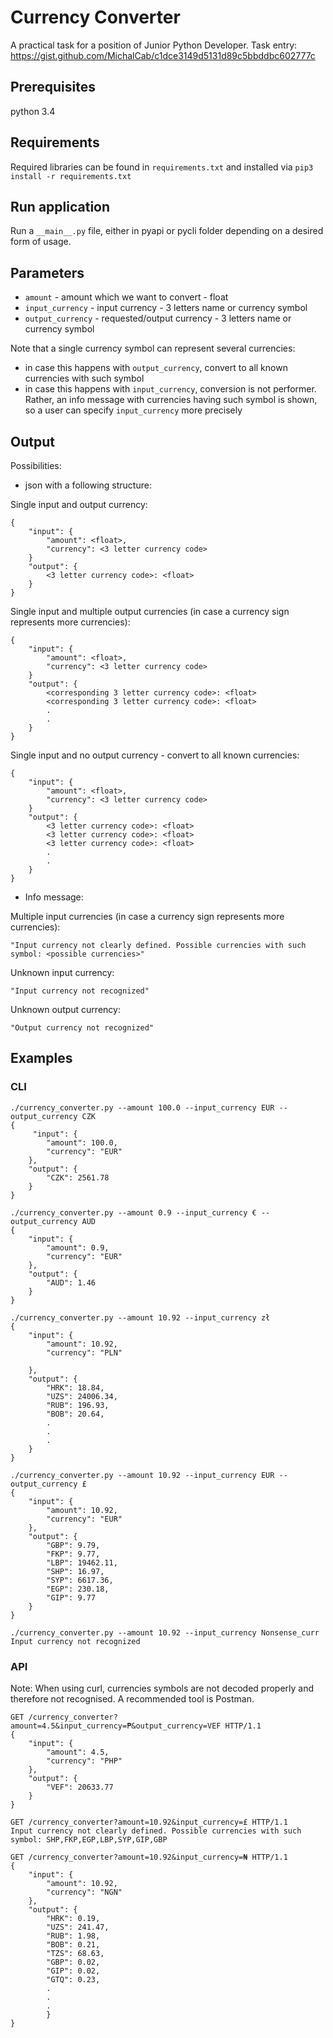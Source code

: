 # Currency Converter
A practical task for a position of Junior Python Developer.
Task entry: https://gist.github.com/MichalCab/c1dce3149d5131d89c5bbddbc602777c

## Prerequisites
python 3.4

## Requirements
Required libraries can be found in `requirements.txt` and installed via `pip3 install -r requirements.txt`

## Run application
Run a `__main__.py` file, either in pyapi or pycli folder depending on a desired form of usage.

## Parameters
- `amount` - amount which we want to convert - float
- `input_currency` - input currency - 3 letters name or currency symbol
- `output_currency` - requested/output currency - 3 letters name or currency symbol

Note that a single currency symbol can represent several currencies:
- in case this happens with `output_currency`, convert to all known currencies with such symbol
- in case this happens with `input_currency`, conversion is not performer. Rather, an info message with currencies having such symbol is shown, so a user can specify `input_currency` more precisely

## Output
Possibilities:
- json with a following structure:

Single input and output currency:
```
{
    "input": {
        "amount": <float>,
        "currency": <3 letter currency code>
    }
    "output": {
        <3 letter currency code>: <float>
    }
}
```

Single input and multiple output currencies (in case a currency sign represents more currencies):
```
{
    "input": {
        "amount": <float>,
        "currency": <3 letter currency code>
    }
    "output": {
        <corresponding 3 letter currency code>: <float>
        <corresponding 3 letter currency code>: <float>
        .
        .
    }
}
```

Single input and no output currency - convert to all known currencies:
```
{
    "input": {
        "amount": <float>,
        "currency": <3 letter currency code>
    }
    "output": {
        <3 letter currency code>: <float>
        <3 letter currency code>: <float>
        <3 letter currency code>: <float>
        .
        .
    }
}
```

- Info message:

Multiple input currencies (in case a currency sign represents more currencies):
```
"Input currency not clearly defined. Possible currencies with such symbol: <possible currencies>"
```

Unknown input currency:
```
"Input currency not recognized"
```

Unknown output currency:
```
"Output currency not recognized"
```

## Examples

### CLI
```
./currency_converter.py --amount 100.0 --input_currency EUR --output_currency CZK
{
     "input": {
        "amount": 100.0,
        "currency": "EUR"
    },
    "output": {
        "CZK": 2561.78
    }
}
```

```
./currency_converter.py --amount 0.9 --input_currency € --output_currency AUD
{
    "input": {
        "amount": 0.9,
        "currency": "EUR"
    },
    "output": {
        "AUD": 1.46
    }
}
```

```
./currency_converter.py --amount 10.92 --input_currency zł
{
    "input": {
        "amount": 10.92,
        "currency": "PLN"

    },
    "output": {
        "HRK": 18.84,
        "UZS": 24006.34,
        "RUB": 196.93,
        "BOB": 20.64,
        .
        .
        .
    }
}
```

```
./currency_converter.py --amount 10.92 --input_currency EUR --output_currency £
{
    "input": {
        "amount": 10.92,
        "currency": "EUR"
    },
    "output": {
        "GBP": 9.79,
        "FKP": 9.77,
        "LBP": 19462.11,
        "SHP": 16.97,
        "SYP": 6617.36,
        "EGP": 230.18,
        "GIP": 9.77
    }
}
```

```
./currency_converter.py --amount 10.92 --input_currency Nonsense_curr
Input currency not recognized
```


### API

Note: When using curl, currencies symbols are not decoded properly and therefore not recognised. A recommended tool is Postman.

```
GET /currency_converter?amount=4.5&input_currency=₱&output_currency=VEF HTTP/1.1
{
    "input": {
        "amount": 4.5,
        "currency": "PHP"
    },
    "output": {
        "VEF": 20633.77
    }
}
```

```
GET /currency_converter?amount=10.92&input_currency=£ HTTP/1.1
Input currency not clearly defined. Possible currencies with such symbol: SHP,FKP,EGP,LBP,SYP,GIP,GBP
```

```
GET /currency_converter?amount=10.92&input_currency=₦ HTTP/1.1
{
    "input": {
        "amount": 10.92,
        "currency": "NGN"
    },
    "output": {
        "HRK": 0.19,
        "UZS": 241.47,
        "RUB": 1.98,
        "BOB": 0.21,
        "TZS": 68.63,
        "GBP": 0.02,
        "GIP": 0.02,
        "GTQ": 0.23,
        .
        .
        .
        }
}
```







